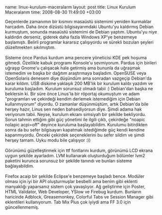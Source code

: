 name: linux-kurulum-maceralarm
layout: post
title: Linux Kurulum Maceralarım
time: 2008-08-30 11:49:00 +03:00

Geçenlerde zamanımın bir kısmını masaüstü sistemimi yeniden kurmaklar harcadım. Daha önce dizüstü bilgisayarımdaki Ubuntu'yu kaldırmış Debian kurmuştum, sonunda masaüstü sistemimi de Debian yaptım. Ubuntu'yu niye kaldırdın derseniz, giderek daha fazla Windows XP'ye benzemeye başlamıştı. Belirli programlar kararsız çalışıyordu ve sürekli bozulan şeyleri düzeltmekten sıkılmıştım. <br /><br />Sisteme önce Pardus kurdum ama pencere yöneticisi KDE pek hoşuma gitmedi. Özellikle kabuk programı Konsole'u sevmiyorum. Pardus için birileri uğraşıp Gnome'u çalışacak hale getirmiş ama bununla da uğraşmak istemedim ve başka bir dağıtım araştırmaya başladım. OpenSUSE veya OpenSolaris denesem diye düşündüm ama sonradan vazgeçip Debian'da karar kıldım. USB diskime yaklaşık 200 MB'lık bir kurulum kalıbı yazdım ve kuruluma başladım. Kurulum sorunsuz olmadı tabii :) Debian'dan başka ne beklersin ki. Bir süre önce Linus'la bir röportaj okumuştum ve adam "programları ve çekirdeği kendim derlemek istemediğim için Debian kullanmıyorum" diyordu. O zamanlar düşünmüştüm, artık Debian'da bile herşey hazır, Linus sen neden bahsediyorsun diye. Şimdi adama hak veriyorum tabii. Neyse, kurulum ekranı simsiyah bir şekilde bekliyordu. Sorun tahmin ettiğim gibi güç yönetimi ile ilgili çıktı, çekirdeğe "noapic nolapic acpi=off" deyince kuruluma başlayabildim. Kurulumu bitirdikten sonra da bu sefer bilgisayarı kapatmak istediğimde güç kendi kendine kapanmıyordu. Önceki çekirdek seçeneklerini bu sefer sildim ve şimdi herşey tamam. Uyku modu bile çalışıyor :))<br /><br />Görünümü güzelleştirmek için ttf fontlarını kurdum, görünümü LCD ekrana uygun şekilde ayarladım. LVM kullanarak oluşturduğum bölümler lvm2 paketini kurunca sorunsuz bir şekilde tanındı ve bunları sisteme bağlayabildim.<br /><br />Firefox acaip bir şekilde Eclipse'e benzemeye başladı bence. Modüler olması için iyi bir API oluşturmuşlar besbelli ama benim gibi eklenti manyaklığı yaparsanız sistem çok yavaşlıyor. Ağ geliştirme için Poster, HTML Validator, Web Developer, YSlow ve Firebug kurdum. Bunların haricinde Adblock, Greasemonkey, Colorful Tabs ve Session Manager gibi eklentileri kullanıyorum. Tab Mix Plus çok iyiydi ama FF 3.0 için güncellenmemiş.
